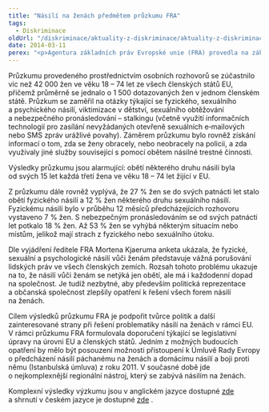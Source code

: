 ```yaml
---
title: "Násilí na ženách předmětem průzkumu FRA"
tags:
  - Diskriminace
oldUrl: "/diskriminace/aktuality-z-diskriminace/aktuality-z-diskriminace-2014/nasili-na-zenach-predmetem-pruzkumu-fra/"
date: 2014-03-11
perex: "<p>Agentura základních práv Evropské unie (FRA) provedla na základě žádosti Evropského parlamentu a Rady EU v průběhu roku 2012 dosud nejrozsáhlejší průzkum týkající se násilí na ženách žijících v EU. </p>"
---
```


<!-- imported from the old website -->

<p class="align-blok">Průzkumu provedeného prostřednictvím osobních rozhovorů se zúčastnilo víc než 42 000 žen ve věku 18 – 74 let ze všech členských států EU, přičemž průměrně se jednalo o 1 500 dotazovaných žen v jednom členském státě. Průzkum se zaměřil na otázky týkající se fyzického, sexuálního a psychického násilí, viktimizace v dětství, sexuálního obtěžování a nebezpečného pronásledování – stalkingu (včetně využití informačních technologií pro zasílání nevyžádaných otevřeně sexuálních e‑mailových nebo SMS zpráv urážlivé povahy). Záměrem průzkumu bylo rovněž získání informací o tom, zda se ženy obracely, nebo neobracely na policii, a zda využívaly jiné služby související s pomocí obětem násilné trestné činnosti. </p><p class="align-blok">Výsledky průzkumu jsou alarmující: obětí některého druhu násilí byla od svých 15 let každá třetí žena ve věku 18 – 74 let žijící v EU. </p><p class="align-blok">Z průzkumu dále rovněž vyplývá, že 27 % žen se do svých patnácti let stalo obětí fyzického násilí a 12 % žen některého druhu sexuálního násilí. Fyzickému násilí bylo v průběhu 12 měsíců předcházejících rozhovoru vystaveno 7 % žen. S nebezpečným pronásledováním se od svých patnácti let potkalo 18 % žen. Až 53 % žen se vyhýbá některým situacím nebo místům, jelikož mají strach z fyzického nebo sexuálního útoku. </p><p class="align-blok">Dle vyjádření ředitele FRA Mortena Kjaeruma anketa ukázala, že fyzické, sexuální a psychologické násilí vůči ženám představuje vážná porušování lidských práv ve všech členských zemích. Rozsah tohoto problému ukazuje na to, že násilí vůči ženám se netýká jen obětí, ale má i každodenní dopad na společnost. Je tudíž nezbytné, aby především politická reprezentace a občanská společnost zlepšily opatření k řešení všech forem násilí na ženách.</p><p class="align-blok">Cílem výsledků průzkumu FRA je podpořit tvůrce politik a další zainteresované strany při řešení problematiky násilí na ženách v rámci EU. V rámci průzkumu FRA formulovala doporučení týkající se legislativní úpravy na úrovni EU a členských států. Jedním z možných budoucích opatření by mělo být posouzení možnosti přistoupení k Úmluvě Rady Evropy o předcházení násilí páchanému na ženách a domácímu násilí a boji proti němu (Istanbulská úmluva) z roku 2011. V současné době jde o nejkomplexnější regionální nástroj, který se zabývá násilím na ženách. </p><p class="align-blok">Komplexní výsledky výzkumu jsou v anglickém jazyce dostupné <a title="Otevření do nového okna" href="http://fra.europa.eu/en/publication/2014/vaw-survey-main-results" target="_blank">zde</a>  a shrnutí v českém jazyce je dostupné <a title="Otevření do nového okna" href="http://fra.europa.eu/sites/default/files/fra-2014-vaw-survey-factsheet_cs.pdf" target="_blank">zde</a> . </p>
